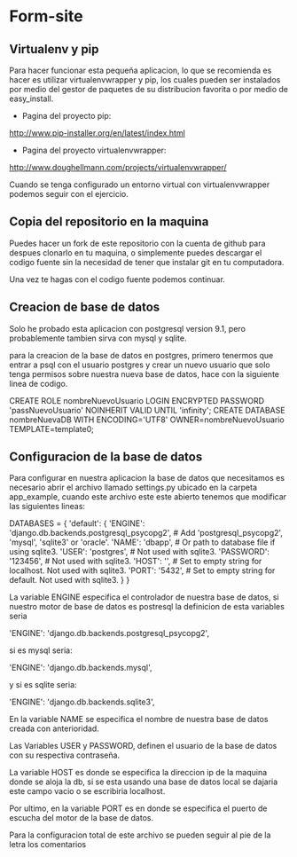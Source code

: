 Form-site
=========

Virtualenv y pip
----------------

Para hacer funcionar esta pequeña aplicacion, lo que se recomienda es hacer es
utilizar virtualenvwrapper y pip, los cuales pueden ser instalados por medio
del gestor de paquetes de su distribucion favorita o por medio de easy_install.

* Pagina del proyecto pip:

http://www.pip-installer.org/en/latest/index.html

* Pagina del proyecto virtualenvwrapper:

http://www.doughellmann.com/projects/virtualenvwrapper/

Cuando se tenga configurado un entorno virtual con virtualenvwrapper podemos
seguir con el ejercicio.


Copia del repositorio en la maquina
-----------------------------------

Puedes hacer un fork de este repositorio con la cuenta de github para despues
clonarlo en tu maquina, o simplemente puedes descargar el codigo fuente sin la
necesidad de tener que instalar git en tu computadora.

Una vez te hagas con el codigo fuente podemos continuar.


Creacion de base de datos
-------------------------

Solo he probado esta aplicacion con postgresql version 9.1, pero probablemente
tambien sirva con mysql y sqlite.

para la creacion de la base de datos en postgres, primero tenermos que entrar
a psql con el usuario postgres y crear un nuevo usuario que solo tenga permisos
sobre nuestra nueva base de datos, hace con la siguiente linea de codigo.


CREATE ROLE nombreNuevoUsuario LOGIN ENCRYPTED PASSWORD 'passNuevoUsuario' NOINHERIT VALID UNTIL 'infinity';
CREATE DATABASE nombreNuevaDB WITH ENCODING='UTF8' OWNER=nombreNuevoUsuario TEMPLATE=template0;

Configuracion de la base de datos
---------------------------------

Para configurar en nuestra aplicacion la base de datos que necesitamos es necesario 
abrir el archivo llamado settings.py ubicado en la carpeta app_example, cuando este
archivo este este abierto tenemos que modificar las siguientes lineas:

DATABASES = {
    'default': {
        'ENGINE': 'django.db.backends.postgresql_psycopg2', # Add 'postgresql_psycopg2', 'mysql', 'sqlite3' or 'oracle'.
        'NAME': 'dbapp',                      # Or path to database file if using sqlite3.
        'USER': 'postgres',                      # Not used with sqlite3.
        'PASSWORD': '123456',                  # Not used with sqlite3.
        'HOST': '',                      # Set to empty string for localhost. Not used with sqlite3.
        'PORT': '5432',                      # Set to empty string for default. Not used with sqlite3.
    }
}

La variable ENGINE especifica el controlador de nuestra base de datos, si nuestro
motor de base de datos es postresql la definicion de esta variables seria

'ENGINE': 'django.db.backends.postgresql_psycopg2',

si es mysql seria:

'ENGINE': 'django.db.backends.mysql',

y si es sqlite seria:

'ENGINE': 'django.db.backends.sqlite3',


En la variable NAME se especifica el nombre de nuestra base de datos creada con
anterioridad.

Las Variables USER y PASSWORD, definen el usuario de la base de datos con su respectiva
contraseña.

La variable HOST es donde se especifica la direccion ip de la maquina donde se aloja la
db, si se esta usando una base de datos local se dajaria este campo vacio o se escribiria
localhost.

Por ultimo, en la variable PORT es en donde se especifica el puerto de escucha del motor
de la base de datos.

Para la configuracion total de este archivo se pueden seguir al pie de la letra los comentarios